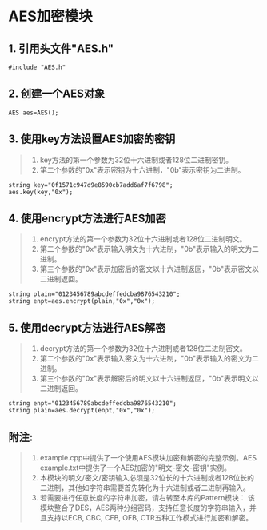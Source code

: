 # AES加密模块

   ## 1. 引用头文件"AES.h"
    #include "AES.h"

   ## 2. 创建一个AES对象
    AES aes=AES();

   ## 3. 使用key方法设置AES加密的密钥
   > 1. key方法的第一个参数为32位十六进制或者128位二进制密钥。
   > 2. 第二个参数的"0x"表示密钥为十六进制，"0b"表示密钥为二进制。
   
    string key="0f1571c947d9e8590cb7add6af7f6798";   
    aes.key(key,"0x");


   ## 4. 使用encrypt方法进行AES加密
   > 1. encrypt方法的第一个参数为32位十六进制或者128位二进制明文。
   > 2. 第二个参数的"0x"表示输入明文为十六进制，"0b"表示输入的明文为二进制。
   > 3. 第三个参数的"0x"表示加密后的密文以十六进制返回，"0b"表示密文以二进制返回。
   
    string plain="0123456789abcdeffedcba9876543210";
    string enpt=aes.encrypt(plain,"0x","0x");


   ## 5. 使用decrypt方法进行AES解密
   > 1. decrypt方法的第一个参数为32位十六进制或者128位二进制密文。
   > 2. 第二个参数的"0x"表示输入密文为十六进制，"0b"表示输入的密文为二进制。
   > 3. 第三个参数的"0x"表示解密后的明文以十六进制返回，"0b"表示明文以二进制返回。
   
    string enpt="0123456789abcdeffedcba9876543210";
    string plain=aes.decrypt(enpt,"0x","0x");


   ## 附注: 
   > 1. example.cpp中提供了一个使用AES模块加密和解密的完整示例。AES example.txt中提供了一个AES加密的"明文-密文-密钥"实例。
   > 2. 本模块的明文/密文/密钥输入必须是32位长的十六进制或者128位长的二进制，其他如字符串需要首先转化为十六进制或者二进制再输入。
   > 3. 若需要进行任意长度的字符串加密，请右转至本库的Pattern模块：
       该模块整合了DES，AES两种分组密码，支持任意长度的字符串输入，并且支持以ECB, CBC, CFB, OFB, CTR五种工作模式进行加密和解密。

